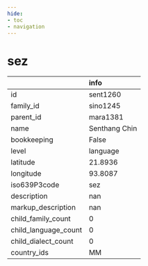 ```yaml
---
hide:
- toc
- navigation
---
```

# sez
|                      | info          |
|:---------------------|:--------------|
| id                   | sent1260      |
| family_id            | sino1245      |
| parent_id            | mara1381      |
| name                 | Senthang Chin |
| bookkeeping          | False         |
| level                | language      |
| latitude             | 21.8936       |
| longitude            | 93.8087       |
| iso639P3code         | sez           |
| description          | nan           |
| markup_description   | nan           |
| child_family_count   | 0             |
| child_language_count | 0             |
| child_dialect_count  | 0             |
| country_ids          | MM            |